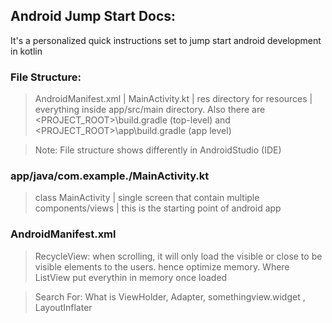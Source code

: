 ## Android Jump Start Docs:
It's a personalized quick instructions set to jump start android development in kotlin

### File Structure:
> AndroidManifest.xml | MainActivity.kt | res directory for resources | everything inside app/src/main directory. Also there are <PROJECT_ROOT>\build.gradle (top-level) and <PROJECT_ROOT>\app\build.gradle (app level)

> Note: File structure shows differently in AndroidStudio (IDE)

### app/java/com.example.<appname>/MainActivity.kt
> class MainActivity | single screen that contain multiple components/views | this is the starting point of android app

### AndroidManifest.xml
> RecycleView: when scrolling, it will only load the visible or close to be visible elements to the users. hence optimize memory. Where ListView put everythin in memory once loaded


> Search For: What is ViewHolder, Adapter, somethingview.widget , LayoutInflater